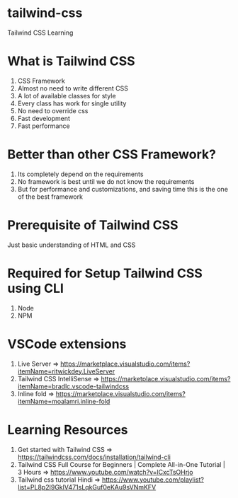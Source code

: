 # tailwind-css
Tailwind CSS Learning

# What is Tailwind CSS
1) CSS Framework
2) Almost no need to write different CSS
3) A lot of available classes for style
4) Every class has work for single utility
5) No need to override css
6) Fast development
7) Fast performance

# Better than other CSS Framework?
1) Its completely depend on the requirements
2) No framework is best until we do not know the requirements
3) But for performance and customizations, and saving time this is the one of the best framework

# Prerequisite of Tailwind CSS
Just basic understanding of HTML and CSS

# Required for Setup Tailwind CSS using CLI
1) Node
2) NPM

# VSCode extensions
1) Live Server => https://marketplace.visualstudio.com/items?itemName=ritwickdey.LiveServer
2) Tailwind CSS IntelliSense => https://marketplace.visualstudio.com/items?itemName=bradlc.vscode-tailwindcss
3) Inline fold => https://marketplace.visualstudio.com/items?itemName=moalamri.inline-fold

# Learning Resources
1) Get started with Tailwind CSS => https://tailwindcss.com/docs/installation/tailwind-cli
2) Tailwind CSS Full Course for Beginners | Complete All-in-One Tutorial | 3 Hours =>  https://www.youtube.com/watch?v=lCxcTsOHrjo
3) Tailwind css tutorial Hindi => https://www.youtube.com/playlist?list=PL8p2I9GklV471sLqkGuf0eKAu9sVNmKFV